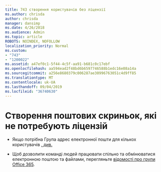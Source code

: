 ```yaml
---
title: 743 створення користувачів без ліцензії
ms.author: chrisda
author: chrisda
manager: dansimp
ms.date: 4/26/2018
ms.audience: Admin
ms.topic: article
ROBOTS: NOINDEX, NOFOLLOW
localization_priority: Normal
ms.custom:
- "743"
- "1200022"
ms.assetid: a47ef0c1-5f44-4c5f-aa91-b681c0c17ebf
ms.openlocfilehash: aa594ead2f48bd6b6597746588b1edc16e08a14a
ms.sourcegitcommit: a256e8680379c006287ae30996763051c4d9ff85
ms.translationtype: MT
ms.contentlocale: uk-UA
ms.lasthandoff: 09/04/2019
ms.locfileid: "36740630"
---
```

# <a name="create-mailboxes-that-dont-require-licenses"></a>Створення поштових скриньок, які не потребують ліцензій

- Якщо потрібна Група адрес електронної пошти для кількох користувачів [, див.](https://docs.microsoft.com/office365/admin/email/create-a-shared-mailbox)

- Щоб дозволити команді людей працювати спільно та обмінюватися електронною поштою та файлами, перегляньте [відомості про групи Office 365](https://support.office.com/article/b565caa1-5c40-40ef-9915-60fdb2d97fa2).

